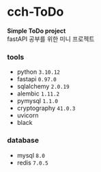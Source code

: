 # cch-ToDo

**Simple ToDo project** <br>
fastAPI 공부를 위한 미니 프로젝트

### tools
- python `3.10.12`
- fastapi `0.97.0`
- sqlalchemy `2.0.19`
- alembic `1.11.2`
- pymysql `1.1.0`
- cryptography `41.0.3`
- uvicorn
- black

### database
- mysql `8.0`
- redis `7.0.5`